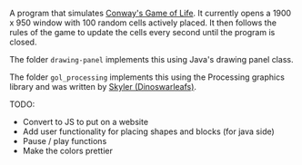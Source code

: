 A program that simulates [Conway's Game of Life](https://en.wikipedia.org/wiki/Conway%27s_Game_of_Life). It currently opens a 1900 x 950 window with 100 random cells actively placed. It then follows the rules of the game to update the cells every second until the program is closed.

The folder `drawing-panel` implements this using Java's drawing panel class.

The folder `gol_processing` implements this using the Processing graphics library and was written by [Skyler (Dinoswarleafs)](https://github.com/Dinoswarleafs). 

TODO:
- Convert to JS to put on a website
- Add user functionality for placing shapes and blocks (for java side)
- Pause / play functions
- Make the colors prettier
